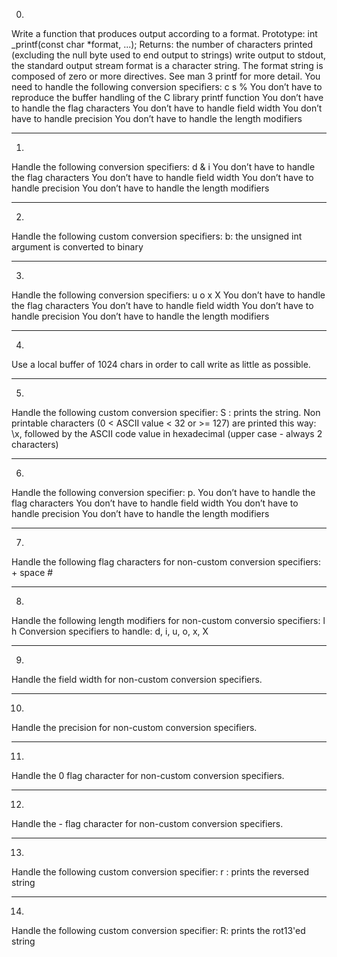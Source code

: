 0.
Write a function that produces output according to a format.
Prototype: int _printf(const char *format, ...);
Returns: the number of characters printed (excluding the null byte used to end output to strings)
write output to stdout, the standard output stream
format is a character string. The format string is composed of zero or more directives. See man 3 printf for more detail. You need to handle the following conversion specifiers:
c
s
%
You don’t have to reproduce the buffer handling of the C library printf function
You don’t have to handle the flag characters
You don’t have to handle field width
You don’t have to handle precision
You don’t have to handle the length modifiers

--------------------------------------------------------------

1.
Handle the following conversion specifiers: d & i
You don’t have to handle the flag characters
You don’t have to handle field width
You don’t have to handle precision
You don’t have to handle the length modifiers

--------------------------------------------------------------

2. 
Handle the following custom conversion specifiers: b: the unsigned int argument is converted to binary

--------------------------------------------------------------

3.
Handle the following conversion specifiers:
u
o
x
X
You don’t have to handle the flag characters
You don’t have to handle field width
You don’t have to handle precision
You don’t have to handle the length modifiers

--------------------------------------------------------------

4.
Use a local buffer of 1024 chars in order to call write as little as possible.

--------------------------------------------------------------

5.
Handle the following custom conversion specifier: S : prints the string.
Non printable characters (0 < ASCII value < 32 or >= 127) are printed this way: \x, followed by the ASCII code value in hexadecimal (upper case - always 2 characters)

---------------------------------------------------------------

6.
Handle the following conversion specifier: p.
You don’t have to handle the flag characters
You don’t have to handle field width
You don’t have to handle precision
You don’t have to handle the length modifiers

--------------------------------------------------------------

7.
Handle the following flag characters for non-custom conversion specifiers: + space #

--------------------------------------------------------------

8.
Handle the following length modifiers for non-custom conversio specifiers:
l
h
Conversion specifiers to handle: d, i, u, o, x, X

--------------------------------------------------------------

9.
Handle the field width for non-custom conversion specifiers.

--------------------------------------------------------------

10.
Handle the precision for non-custom conversion specifiers.

--------------------------------------------------------------

11.
Handle the 0 flag character for non-custom conversion specifiers.

--------------------------------------------------------------

12.
Handle the - flag character for non-custom conversion specifiers.

--------------------------------------------------------------

13.
Handle the following custom conversion specifier: r : prints the reversed string

--------------------------------------------------------------

14.
Handle the following custom conversion specifier: R: prints the rot13'ed string


